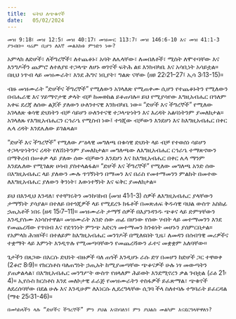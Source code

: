 ```yaml
---
title:  ፍትህ ለጭቁኖች
date:   05/02/2024
---
```


`መዝ 9:18፤ መዝ 12:5፤ መዝ 40:17፤ መዝሙር 113:7፤ መዝ 146:6-10 እና መዝ 41:1-3 ያንብቡ። ዛሬም ቢሆን ለእኛ መልእክቱ ምንድን ነው?`

አምላክ ለድሆች፣ ለችግረኞች፣ ለተጨቆኑ፣ አባት ለሌላቸው፣ ለመበለቶች፣ ሚስት ለሞተባቸው እና እንግዶችን ጨምሮ ለተለያዩ ተጋላጭ ለሆኑ ወገኖች ፍትሕ ልዩ እንክብካቤ እና አሳቢነት አሳይቷል። በዚህ ነጥብ ላይ መዝሙራት፣ እንደ ሕግና ነቢያት፣ ግልጽ ናቸው (ዘፀ 22፡21–27፤ ኢሳ 3፡13-15)።

ብዙ መዝሙራት “ድሆችና ችግረኞች” የሚለውን አገላለጽ የሚጠቀሙ ሲሆን የተጨቆኑትን የሚለውን በብሔራዊ እና ሃይማኖታዊ ቃላት ብቻ ከመወከል ይቆጠባሉ። ይህ የሚያሳየው እግዚአብሔር በዓለም አቀፍ ደረጃ ለሰው ልጆች ያለውን ሁለንተናዊ እንክብካቤ ነው። “ድሆች እና ችግረኞች” የሚለው አገላለጽ ቁሳዊ ድህነትን ብቻ ሳይሆን ሁለንተናዊ ተጋላጭነትን እና እረዳት አልባነትንም ያመለክታል። አገላለጹ የእግዚአብሔርን ርኅራኄ የሚስብ ነው፤ ተጎጂው ብቻውን እንደሆነ እና ከእግዚአብሔር በቀር ሌላ ረዳት እንደሌለው ይገልጻል።

“ድሆች እና ችግረኞች” የሚለው ሥዕላዊ መግለጫ በቁሳዊ ድህነት ላይ ብቻ የተወሰነ ሳይሆን ተጋላጭነትንና ረዳት የለሽነትንም ያመለክታል። መግለጫው ለእግዚአብሔር ርኅራኄ ተማጽኖውን በማቅረብ በሠቆቃ ላይ ያለው ሰው ብቻውን እንደሆነ እና ከእግዚአብሔር በቀር ሌላ ማንም እንደሌለው የሚገልጽ ሀሳብ ያስተላልፋል። “ድሆች እና ችግረኞች” የሚለው መግለጫ አንድ ሰው በእግዚአብሔር ላይ ያለውን ሙሉ ጥገኝነትን በማመን እና በራስ የመተማመንን ምልክት በመተው ለእግዚአብሔር ያለውን ቅንነት፣ እውነተኝነት እና ፍቅር ያመለክታል።

ይህ በእንዲህ እንዳለ፣ የተቸገሩትን መንከባከብ (መዝ 41፡1-3) ሰዎች ለእግዚአብሔር ያላቸውን ታማኝነት ያሳያል። በተለይ በተጎጂዎች ላይ የሚደረጉ ክፋቶች በመጽሐፍ ቅዱሳዊ ባህል ውስጥ አስከፊ ኃጢአቶች ነበሩ (ዘዳ 15፡7–11)። መዝሙራት ታማኝ ሰዎች በእያንዳንዱ ጭቆና ላይ ድምፃቸውን እንዲያሰሙ አነሳስተዋል። መዝሙራት አንድ ሰው ጠፊ በሆነው የሰው ሃብት ላይ መተማመንን እንደ የመጨረሻው የጥበብ እና የደኅንነት ምንጭ አድርጎ መተማመን ከንቱነት መሆኑን ያሰምርበታል። የአምላክ ሕዝቦች፣ በተለይም ከእግዚአብሔር መንገዶች በሚለዩበት ጊዜ፣ ለመዳን በሰብዓዊ መሪዎችና ተቋማት ላይ እምነት እንዲጥሉ የሚመጣባቸውን የመጨረሻውን ፈተና መቋቋም አለባቸው።

ጌታችን በጸጋው በእርሱ ድህነት ብዙዎች ባለ ጠጎች እንዲሆኑ ራሱ ድሃ በመሆን ከድሆች ጋር ተዋወቀ (2ቆሮ 8፡9)። የክርስቶስ ባለጠግነት ኃጢአት ከሚያመጣቸው ጭቆናዎች ሁሉ ነፃ መውጣትን ያጠቃልላል፣ በእግዚአብሔር መንግሥት ውስጥ የዘላለም ሕይወት እንደሚኖረን ቃል ገብቷል (ራዕ 21፡4)። ኢየሱስ ክርስቶስ እንደ መለኮታዊ ፈራጅ የመዝሙራትን ተስፋዎች ይፈጽማል፣ ጭቁኖች ለደረሰባቸው በደል ሁሉ እና እንዲሁም ለእነርሱ ሊደረግላቸው ሲገባ ችላ ስለተባሉ ተግባራት ይፈርዳል (ማቴ 25፡31-46)።

`በመካከላችን ላሉ “ድሆችና ችግረኞች” ምን ያህል እናስባለን፤ ምን ያህልስ መልካም እናደርግላቸዋለን?`